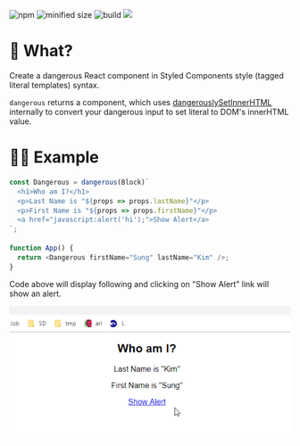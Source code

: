 ![npm](https://img.shields.io/npm/v/dangerous.svg?style=flat-square)
![minified size](https://img.shields.io/bundlephobia/min/dangerous.svg?style=flat-square)
![build](https://img.shields.io/circleci/project/github/dance2die/dangerous/master.svg?style=flat-square)
[![](https://img.shields.io/twitter/url/http/shields.io.svg?style=social)](https://twitter.com/dance2die)


# 🤔 What?

Create a dangerous React component in Styled Components style (tagged literal
templates) syntax.

`dangerous` returns a component, which uses
[dangerouslySetInnerHTML](https://reactjs.org/docs/dom-elements.html#dangerouslysetinnerhtml)
internally to convert your dangerous input to set literal to DOM's innerHTML
value.

# 👨‍💻 Example

```javascript
const Dangerous = dangerous(Block)`
  <h1>Who am I?</h1>
  <p>Last Name is "${props => props.lastName}"</p>
  <p>First Name is "${props => props.firstName}"</p>
  <a href="javascript:alert('hi');">Show Alert</a>
`;

function App() {
  return <Dangerous firstName="Sung" lastName="Kim" />;
}
```

Code above will display following and clicking on "Show Alert" link will show an alert.

![demo](img/demo.gif)
